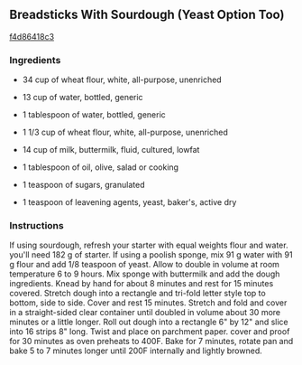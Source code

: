 ## Breadsticks With Sourdough (Yeast Option Too)

[f4d86418c3](http://www.food.com/recipe/breadsticks-with-sourdough-yeast-option-too-506889)

### Ingredients

 - 34 cup of wheat flour, white, all-purpose, unenriched

 - 13 cup of water, bottled, generic

 - 1 tablespoon of water, bottled, generic

 - 1 1/3 cup of wheat flour, white, all-purpose, unenriched

 - 14 cup of milk, buttermilk, fluid, cultured, lowfat

 - 1 tablespoon of oil, olive, salad or cooking

 - 1 teaspoon of sugars, granulated

 - 1 teaspoon of leavening agents, yeast, baker's, active dry

### Instructions

If using sourdough, refresh your starter with equal weights flour and water. you'll need 182 g of starter. If using a poolish sponge, mix 91 g water with 91 g flour and add 1/8 teaspoon of yeast. Allow to double in volume at room temperature 6 to 9 hours. Mix sponge with buttermilk and add the dough ingredients. Knead by hand for about 8 minutes and rest for 15 minutes covered. Stretch dough into a rectangle and tri-fold letter style top to bottom, side to side. Cover and rest 15 minutes. Stretch and fold and cover in a straight-sided clear container until doubled in volume about 30 more minutes or a little longer. Roll out dough into a rectangle 6" by 12" and slice into 16 strips 8" long. Twist and place on parchment paper. cover and proof for 30 minutes as oven preheats to 400F. Bake for 7 minutes, rotate pan and bake 5 to 7 minutes longer until 200F internally and lightly browned.